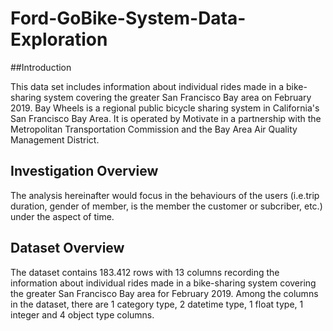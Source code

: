 # Ford-GoBike-System-Data-Exploration

##Introduction

This data set includes information about individual rides made in a bike-sharing system covering the greater San Francisco Bay area on February 2019. Bay Wheels is a regional public bicycle sharing system in California's San Francisco Bay Area. It is operated by Motivate in a partnership with the Metropolitan Transportation Commission and the Bay Area Air Quality Management District.

## Investigation Overview

The analysis hereinafter would focus in the behaviours of the users (i.e.trip duration, gender of member, is the member the customer or subcriber, etc.) under the aspect of time.

## Dataset Overview

The dataset contains 183.412 rows with 13 columns recording the information about individual rides made in a bike-sharing system covering the greater San Francisco Bay area for February 2019. Among the columns in the dataset, there are 1 category type, 2 datetime type, 1 float type, 1 integer and 4 object type columns.
